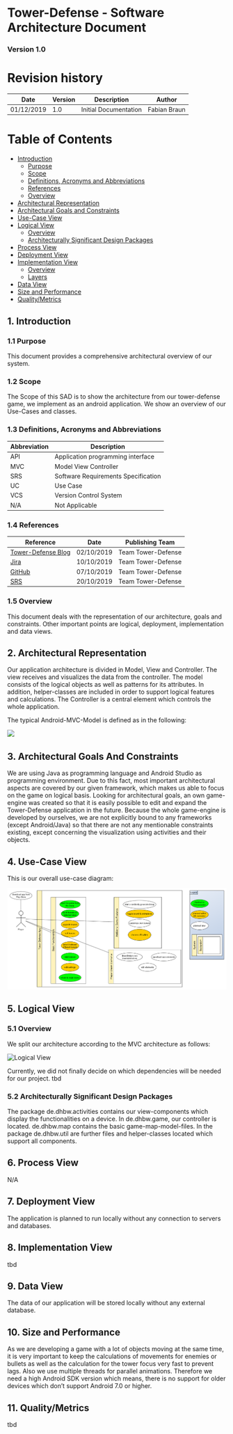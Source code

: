 # Tower-Defense - Software Architecture Document

### Version 1.0

# Revision history

| Date       | Version | Description                                          | Author           |
|------------|---------|------------------------------------------------------|------------------|
| 01/12/2019 | 1.0     | Initial Documentation                                | Fabian Braun     |

# Table of Contents
- [Introduction](#1-introduction)
    - [Purpose](#11-purpose)
    - [Scope](#12-scope)
    - [Definitions, Acronyms and Abbreviations](#13-definitions-acronyms-and-abbreviations)
    - [References](#14-references)
    - [Overview](#15-overview)
- [Architectural Representation](#2-architectural-representation)
- [Architectural Goals and Constraints](#3-architectural-goals-and-constraints)
- [Use-Case View](#4-use-case-view)
- [Logical View](#5-logical-view)
    - [Overview](#51-overview)
    - [Architecturally Significant Design Packages](#52-architecturally-significant-design-packages)
- [Process View](#6-process-view)
- [Deployment View](#7-deployment-view)
- [Implementation View](#8-implementation-view)
    - [Overview](#81-overview)
    - [Layers](#82-layers)
- [Data View](#9-data-view)
- [Size and Performance](#10-size-and-performance)
- [Quality/Metrics](#11-qualitymetrics)

## 1. Introduction

### 1.1 Purpose

This document provides a comprehensive architectural overview of our system.

### 1.2 Scope

The Scope of this SAD is to show the architecture from our tower-defense game, we implement as an android application. We show an overview of our Use-Cases and classes.

### 1.3 Definitions, Acronyms and Abbreviations

| Abbreviation | Description                            |
| ------------ | -------------------------------------- |
| API          | Application programming interface      |
| MVC          | Model View Controller                  |
| SRS          | Software Requirements Specification    |
| UC           | Use Case                               |
| VCS          | Version Control System                 |
| N/A          | Not Applicable                         |

### 1.4 References

| Reference                                                                             | Date       | Publishing Team    |
|---------------------------------------------------------------------------------------|------------|--------------------|
| <a href="https://dh-towerdefense.de/">Tower-Defense Blog</a>                          | 02/10/2019 | Team Tower-Defense |
| <a href="http://jira.dh-towerdefense.de/">Jira</a>                                    | 10/10/2019 | Team Tower-Defense |
| <a href="https://github.com/niwa99/Tower-Defense">GitHub</a>                          | 07/10/2019 | Team Tower-Defense |
| <a href="https://github.com/niwa99/Tower-Defense/blob/master/documents/SRS.md">SRS</a>| 20/10/2019 | Team Tower-Defense |

### 1.5 Overview

This document deals with the representation of our architecture, goals and constraints. Other important points are logical, deployment, implementation and data views.

## 2. Architectural Representation

Our application architecture is divided in Model, View and Controller. 
The view receives and visualizes the data from the controller.
The model consists of the logical objects as well as patterns for its attributes. In addition, helper-classes are included in order to support logical features and calculations.
The Controller is a central element which controls the whole application.

The typical Android-MVC-Model is defined as in the following:

<img src="https://cdn-images-1.medium.com/max/803/1*I9WPcnpGNuI4CjxxrkP0-g.png" />

## 3. Architectural Goals And Constraints

We are using Java as programming language and Android Studio as programming environment. Due to this fact, most important architectural aspects are covered by our given framework, which makes us able to focus on the game on logical basis.
Looking for architectural goals, an own game-engine was created so that it is easily possible to edit and expand the Tower-Defense application in the future.
Because the whole game-engine is developed by ourselves, we are not explicitly bound to any frameworks (except Android/Java) so that there are not any mentionable constraints existing, except concerning the visualization using activities and their objects.


## 4. Use-Case View

This is our overall use-case diagram:

<img src="./UCS/UseCaseDiagram-2020-04-25.png" alt="Overall use-case diagram" />

## 5. Logical View

### 5.1 Overview

We split our architecture according to the MVC architecture as follows:

<img src="https://dh-towerdefense.de/wp-content/uploads/2019/12/MVC-diagram.png" alt="Logical View"/>

Currently, we did not finally decide on which dependencies will be needed for our project.
tbd

### 5.2 Architecturally Significant Design Packages

The package de.dhbw.activities contains our view-components which display the functionalities on a device.
In de.dhbw.game, our controller is located.
de.dhbw.map contains the basic game-map-model-files.
In the package de.dhbw.util are further files and helper-classes located which support all components.

## 6. Process View

N/A

## 7. Deployment View

The application is planned to run locally without any connection to servers and databases.

## 8. Implementation View

tbd

## 9. Data View

The data of our application will be stored locally without any external database.

## 10. Size and Performance

As we are developing a game with a lot of objects moving at the same time, it is very important to keep the calculations of movements for enemies or bullets as well as the calculation for the tower focus very fast to prevent lags. Also we use multiple threads for parallel animations. Therefore we need a high Android SDK version which means, there is no support for older devices which don’t support Android 7.0 or higher.

## 11. Quality/Metrics

tbd
